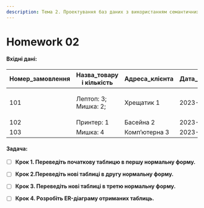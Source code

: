 ```yaml
---
description: Тема 2. Проектування баз даних з використанням семантичних моделей
---
```


# Homework 02

#### Вхідні дані:

| Номер\_замовлення | Назва\_товару і кількість      | Адреса\_клієнта | Дата\_замовлення | Клієнт    |
| ----------------- | ------------------------------ | --------------- | ---------------- | --------- |
| 101               | <p>Лептоп: 3;<br>Мишка: 2;</p> | Хрещатик 1      | 2023-03-15       | Мельник   |
| 102               | Принтер: 1                     | Басейна 2       | 2023-03-16       | Шевченко  |
| 103               | Мишка: 4                       | Компʼютерна 3   | 2023-03-17       | Коваленко |

#### Задача:

* [ ] **Крок 1. Переведіть початкову таблицю в першу нормальну форму.**
* [ ] **Крок 2.Переведіть нові таблиці в другу нормальну форму.**
* [ ] **Крок 3. Переведіть нові таблиці в третю нормальну форму.**
* [ ] **Крок 4. Розробіть ER-діаграму отриманих таблиць.**

